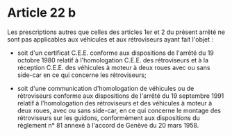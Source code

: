 # Article 22 b

Les prescriptions autres que celles des articles 1er et 2 du présent arrêté ne sont pas applicables aux véhicules et aux rétroviseurs ayant fait l'objet :

- soit d'un certificat C.E.E. conforme aux dispositions de l'arrêté du 19 octobre 1980 relatif à l'homologation C.E.E. des rétroviseurs et à la réception C.E.E. des véhicules à moteur à deux roues avec ou sans side-car en ce qui concerne les rétroviseurs;

- soit d'une communication d'homologation de véhicules ou de rétroviseurs conforme aux dispositions de l'arrêté du 19 septembre 1991 relatif à l'homologation des rétroviseurs et des véhicules à moteur à deux roues, avec ou sans side-car, en ce qui concerne le montage des rétroviseurs sur les guidons, conformément aux dispositions du règlement n° 81 annexé à l'accord de Genève du 20 mars 1958.

